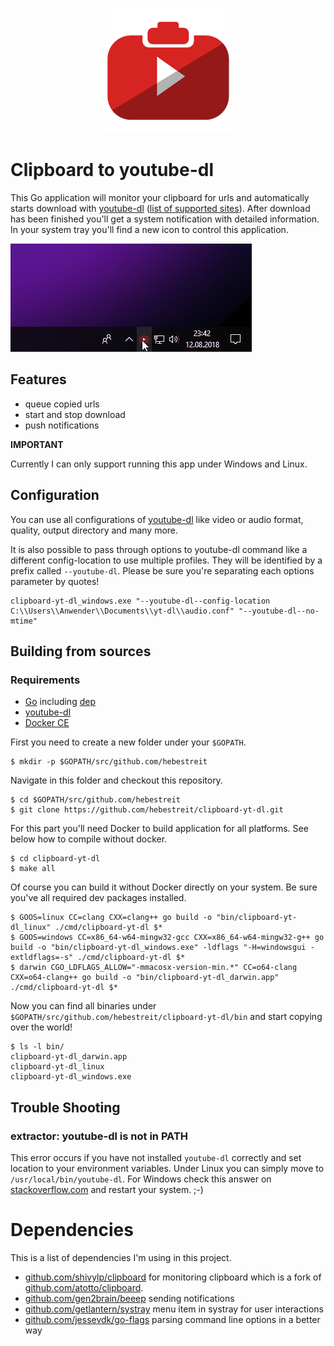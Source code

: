 <p align="center">
    <img src="assets/clipboard-yt-dl.png" width="200" />
</p>

# Clipboard to youtube-dl

This Go application will monitor your clipboard for urls and automatically starts download with [youtube-dl](https://github.com/rg3/youtube-dl/) ([list of supported sites](https://github.com/rg3/youtube-dl/blob/master/docs/supportedsites.md)). 
After download has been finished you'll get a system notification with detailed information. In your system tray you'll find a new icon to control this application.

<img src="assets/example.gif" width="386" />

## Features

* queue copied urls
* start and stop download
* push notifications

**IMPORTANT**

Currently I can only support running this app under Windows and Linux.
 
## Configuration

You can use all configurations of [youtube-dl](https://github.com/rg3/youtube-dl/) like video or audio format, quality, output directory and many more.

It is also possible to pass through options to youtube-dl command like a different config-location to use multiple profiles. They will be identified by a prefix called `--youtube-dl`. Please be sure you're separating each options parameter by quotes!

    clipboard-yt-dl_windows.exe "--youtube-dl--config-location C:\\Users\\Anwender\\Documents\\yt-dl\\audio.conf" "--youtube-dl--no-mtime"

## Building from sources

### Requirements

* [Go](https://golang.org/doc/install) including [dep](https://github.com/golang/dep)
* [youtube-dl](https://github.com/rg3/youtube-dl/)
* [Docker CE](https://docs.docker.com/install/linux/docker-ce/ubuntu/#install-docker-ce)

First you need to create a new folder under your ``$GOPATH``.

    $ mkdir -p $GOPATH/src/github.com/hebestreit

Navigate in this folder and checkout this repository.

    $ cd $GOPATH/src/github.com/hebestreit
    $ git clone https://github.com/hebestreit/clipboard-yt-dl.git

For this part you'll need Docker to build application for all platforms. See below how to compile without docker.

    $ cd clipboard-yt-dl
    $ make all

Of course you can build it without Docker directly on your system. Be sure you've all required dev packages installed.

    $ GOOS=linux CC=clang CXX=clang++ go build -o "bin/clipboard-yt-dl_linux" ./cmd/clipboard-yt-dl $*
    $ GOOS=windows CC=x86_64-w64-mingw32-gcc CXX=x86_64-w64-mingw32-g++ go build -o "bin/clipboard-yt-dl_windows.exe" -ldflags "-H=windowsgui -extldflags=-s" ./cmd/clipboard-yt-dl $*
    $ darwin CGO_LDFLAGS_ALLOW="-mmacosx-version-min.*" CC=o64-clang CXX=o64-clang++ go build -o "bin/clipboard-yt-dl_darwin.app" ./cmd/clipboard-yt-dl $*

Now you can find all binaries under ``$GOPATH/src/github.com/hebestreit/clipboard-yt-dl/bin`` and start copying over the world!

    $ ls -l bin/
    clipboard-yt-dl_darwin.app
    clipboard-yt-dl_linux
    clipboard-yt-dl_windows.exe

## Trouble Shooting

### extractor: youtube-dl is not in PATH

This error occurs if you have not installed ``youtube-dl`` correctly and set location to your environment variables. Under Linux you can simply move to ``/usr/local/bin/youtube-dl``.
For Windows check this answer on [stackoverflow.com](https://stackoverflow.com/a/41895179) and restart your system. ;-)

# Dependencies

This is a list of dependencies I'm using in this project.

* [github.com/shivylp/clipboard](https://github.com/shivylp/clipboard) for monitoring clipboard which is a fork of [github.com/atotto/clipboard](https://github.com/atotto/clipboard).
* [github.com/gen2brain/beeep](https://github.com/gen2brain/beeep) sending notifications
* [github.com/getlantern/systray](https://github.com/getlantern/systray) menu item in systray for user interactions
* [github.com/jessevdk/go-flags](https://github.com/jessevdk/go-flags) parsing command line options in a better way
